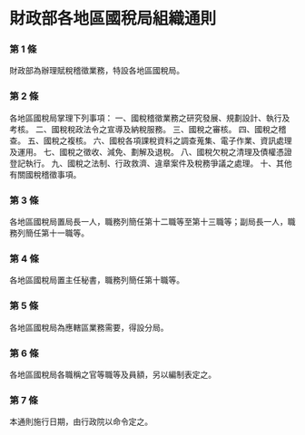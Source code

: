 # 財政部各地區國稅局組織通則

### 第 1 條

財政部為辦理賦稅稽徵業務，特設各地區國稅局。

### 第 2 條

各地區國稅局掌理下列事項：
一、國稅稽徵業務之研究發展、規劃設計、執行及考核。
二、國稅稅政法令之宣導及納稅服務。
三、國稅之審核。
四、國稅之稽查。
五、國稅之複核。
六、國稅各項課稅資料之調查蒐集、電子作業、資訊處理及運用。
七、國稅之徵收、減免、劃解及退稅。
八、國稅欠稅之清理及債權憑證登記執行。
九、國稅之法制、行政救濟、違章案件及稅務爭議之處理。
十、其他有關國稅稽徵事項。

### 第 3 條

各地區國稅局置局長一人，職務列簡任第十二職等至第十三職等；副局長一人，職務列簡任第十一職等。

### 第 4 條

各地區國稅局置主任秘書，職務列簡任第十職等。

### 第 5 條

各地區國稅局為應轄區業務需要，得設分局。

### 第 6 條

各地區國稅局各職稱之官等職等及員額，另以編制表定之。

### 第 7 條

本通則施行日期，由行政院以命令定之。
